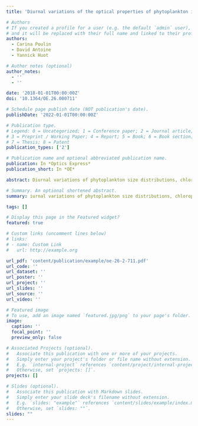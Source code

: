 ```yaml
---
title: 'Diurnal variations of the optical properties of phytoplankton in a laboratory experiment and their implication for using inherent optical properties to measure biomass'

# Authors
# If you created a profile for a user (e.g. the default `admin` user), write the username (folder name) here
# and it will be replaced with their full name and linked to their profile.
authors:
  - Carina Poulin
  - David Antoine
  - Yannick Huot

# Author notes (optional)
author_notes:
  - ''
  - ''

date: '2018-01-01T00:00:00Z'
doi: '10.1364/OE.26.000711'

# Schedule page publish date (NOT publication's date).
publishDate: '2022-01-01T00:00:00Z'

# Publication type.
# Legend: 0 = Uncategorized; 1 = Conference paper; 2 = Journal article;
# 3 = Preprint / Working Paper; 4 = Report; 5 = Book; 6 = Book section;
# 7 = Thesis; 8 = Patent
publication_types: ['2']

# Publication name and optional abbreviated publication name.
publication: In *Optics Express*
publication_short: In *OE*

abstract: Diurnal variations of phytoplankton size distributions, chlorophyll, carbon and nitrogen content, in vivo fluorescence and associated optical absorption and scattering properties were observed in the laboratory to help understand in situ and spatial observations. We grew triplicate semi-continuous cultures of T. pseudonana, D. tertiolecta, P. tricornutum and E. huxleyi under a sinusoidal light regime. We observed diurnal variations in the particulate absorption (ap), scattering (bp), attenuation (cp), and backscattering coefficients (bbp), which correlate with carbon and Chl concentrations. Relative variations from sunrise of bbp are slightly lower than those of cp, suggesting that bbp diurnal increases observed in nature are partly caused by phytoplankton. Non-concurrent changes of carbon and Chl-specific backscattering and scattering coefficients and optical cross-sections however indicates that using backscattering to infer scattering or biomass must be done with care.

# Summary. An optional shortened abstract.
summary: iurnal variations of phytoplankton size distributions, chlorophyll, carbon and nitrogen content, in vivo fluorescence and associated optical absorption...

tags: []

# Display this page in the Featured widget?
featured: true

# Custom links (uncomment lines below)
# links:
# - name: Custom Link
#   url: http://example.org

url_pdf: 'content/publication/example/oe-26-2-711.pdf'
url_code: ''
url_dataset: ''
url_poster: ''
url_project: ''
url_slides: ''
url_source: ''
url_video: ''

# Featured image
# To use, add an image named `featured.jpg/png` to your page's folder.
image:
  caption: ''
  focal_point: ''
  preview_only: false

# Associated Projects (optional).
#   Associate this publication with one or more of your projects.
#   Simply enter your project's folder or file name without extension.
#   E.g. `internal-project` references `content/project/internal-project/index.md`.
#   Otherwise, set `projects: []`.
projects: []

# Slides (optional).
#   Associate this publication with Markdown slides.
#   Simply enter your slide deck's filename without extension.
#   E.g. `slides: "example"` references `content/slides/example/index.md`.
#   Otherwise, set `slides: ""`.
slides: ""
---
```

